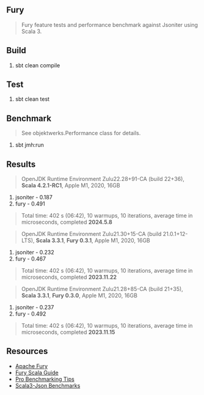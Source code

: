 Fury
----
>Fury feature tests and performance benchmark against Jsoniter using Scala 3.

Build
-----
1. sbt clean compile

Test
----
1. sbt clean test

Benchmark
---------
>See objektwerks.Performance class for details.
1. sbt jmh:run

Results
-------
>OpenJDK Runtime Environment Zulu22.28+91-CA (build 22+36), **Scala 4.2.1-RC1**, Apple M1, 2020, 16GB
1. jsoniter - 0.187
2. fury     - 0.491
>Total time: 402 s (06:42), 10 warmups, 10 iterations, average time in microseconds, completed **2024.5.8**

>OpenJDK Runtime Environment Zulu21.30+15-CA (build 21.0.1+12-LTS), **Scala 3.3.1**, **Fury 0.3.1**, Apple M1, 2020, 16GB
1. jsoniter - 0.232
2. fury     - 0.467
>Total time: 402 s (06:42), 10 warmups, 10 iterations, average time in microseconds, completed **2023.11.22**

>OpenJDK Runtime Environment Zulu21.28+85-CA (build 21+35), **Scala 3.3.1**, **Fury 0.3.0**, Apple M1, 2020, 16GB
1. jsoniter - 0.237
2. fury     - 0.492
>Total time: 402 s (06:42), 10 warmups, 10 iterations, average time in microseconds, completed **2023.11.15**

Resources
---------
* [Apache Fury](https://fury.apache.org/)
* [Fury Scala Guide](https://github.com/alipay/fury/blob/main/docs/guide/scala_guide.md)
* [Pro Benchmarking Tips](https://github.com/objektwerks/fury/pull/1)
* [Scala3-Json Benchmarks](https://github.com/objektwerks/scala3.json)